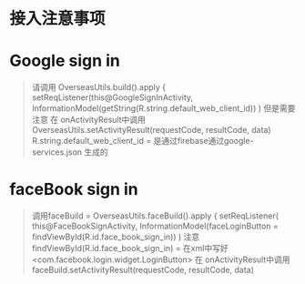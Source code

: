 # 接入注意事项

# Google sign in 
> 请调用 OverseasUtils.build().apply {
>  setReqListener(this@GoogleSignInActivity,
>     InformationModel(getString(R.string.default_web_client_id))
> )
> 但是需要注意 在 onActivityResult中调用  OverseasUtils.setActivityResult(requestCode, resultCode, data)
> R.string.default_web_client_id = 是通过firebase通过google-services.json 生成的

# faceBook sign in 
> 调用faceBuild = OverseasUtils.faceBuild().apply {
         setReqListener(
          this@FaceBookSignActivity,
          InformationModel(faceLoginButton = findViewById(R.id.face_book_sign_in))
         )
> 注意findViewById(R.id.face_book_sign_in) = 在xml中写好<com.facebook.login.widget.LoginButton>
>在 onActivityResult中调用  faceBuild.setActivityResult(requestCode, resultCode, data)
